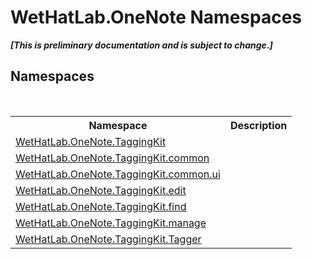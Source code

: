 # WetHatLab.OneNote Namespaces
 _**\[This is preliminary documentation and is subject to change.\]**_

## Namespaces
&nbsp;<table><tr><th>Namespace</th><th>Description</th></tr><tr><td><a href="4e00c8ac-fc03-0e6d-d2fd-b2c7565a9aa0">WetHatLab.OneNote.TaggingKit</a></td><td></td></tr><tr><td><a href="bcdbab9c-63d1-48a4-6937-af53fb8d9a55">WetHatLab.OneNote.TaggingKit.common</a></td><td></td></tr><tr><td><a href="043a9407-ac38-b3ac-7348-a6090af495ad">WetHatLab.OneNote.TaggingKit.common.ui</a></td><td></td></tr><tr><td><a href="60ca3730-00cd-fce3-4009-523f3952fd9e">WetHatLab.OneNote.TaggingKit.edit</a></td><td></td></tr><tr><td><a href="0e3a8efd-07d2-1709-b1cd-709153222081">WetHatLab.OneNote.TaggingKit.find</a></td><td></td></tr><tr><td><a href="6c09c3a7-2ecd-33d5-2ed0-acefd996500f">WetHatLab.OneNote.TaggingKit.manage</a></td><td></td></tr><tr><td><a href="bf353949-2ab8-bf1a-9a78-ce64949f480c">WetHatLab.OneNote.TaggingKit.Tagger</a></td><td></td></tr></table>&nbsp;
